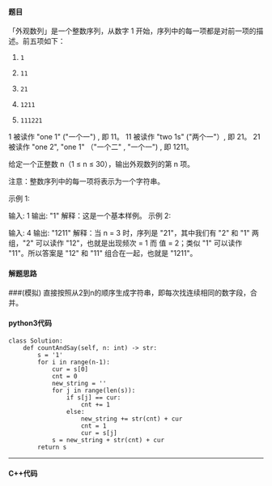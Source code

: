 #### 题目

「外观数列」是一个整数序列，从数字 1 开始，序列中的每一项都是对前一项的描述。前五项如下：

1.     1
2.     11
3.     21
4.     1211
5.     111221
1 被读作  "one 1"  ("一个一") , 即 11。
11 被读作 "two 1s" ("两个一"）, 即 21。
21 被读作 "one 2",  "one 1" （"一个二" ,  "一个一") , 即 1211。

给定一个正整数 n（1 ≤ n ≤ 30），输出外观数列的第 n 项。

注意：整数序列中的每一项将表示为一个字符串。

 

示例 1:

输入: 1
输出: "1"
解释：这是一个基本样例。
示例 2:

输入: 4
输出: "1211"
解释：当 n = 3 时，序列是 "21"，其中我们有 "2" 和 "1" 两组，"2" 可以读作 "12"，也就是出现频次 = 1 而 值 = 2；类似 "1" 可以读作 "11"。所以答案是 "12" 和 "11" 组合在一起，也就是 "1211"。



#### 解题思路

###(模拟)
直接按照从2到n的顺序生成字符串，即每次找连续相同的数字段，合并。



#### python3代码

```
class Solution:
    def countAndSay(self, n: int) -> str:
        s = '1'
        for i in range(n-1):
            cur = s[0]
            cnt = 0
            new_string = ''
            for j in range(len(s)):
                if s[j] == cur:
                    cnt += 1
                else:
                    new_string += str(cnt) + cur
                    cnt = 1
                    cur = s[j]
            s = new_string + str(cnt) + cur
        return s
```



****

#### C++代码

```

```

